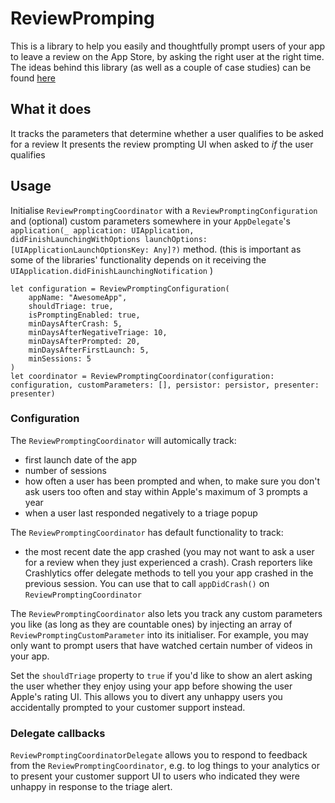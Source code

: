 # ReviewPromping

This is a library to help you easily and thoughtfully prompt users of your app to leave a review on the App Store, by asking the right user at the right time.
The ideas behind this library (as well as a couple of case studies)  can be found [here](https://www.youtube.com/watch?v=9DI3qnbqa8o&list=PLRdg1MF7wOwyjzRyDMqNXkFhwV7tmoCki&index=13)

## What it does

It tracks the parameters that determine whether a user qualifies to be asked for a review
It presents the review prompting UI when asked to *if* the user qualifies

## Usage

Initialise `ReviewPromptingCoordinator` with a `ReviewPromptingConfiguration` and (optional) custom parameters somewhere in your `AppDelegate`'s  `application(_ application: UIApplication, didFinishLaunchingWithOptions launchOptions: [UIApplicationLaunchOptionsKey: Any]?)`  method.
(this is important as some of the libraries' functionality depends on it receiving the `UIApplication.didFinishLaunchingNotification` )

```
let configuration = ReviewPromptingConfiguration(
    appName: "AwesomeApp", 
    shouldTriage: true, 
    isPromptingEnabled: true, 
    minDaysAfterCrash: 5, 
    minDaysAfterNegativeTriage: 10, 
    minDaysAfterPrompted: 20, 
    minDaysAfterFirstLaunch: 5, 
    minSessions: 5
)
let coordinator = ReviewPromptingCoordinator(configuration: configuration, customParameters: [], persistor: persistor, presenter: presenter)
```
### Configuration

The `ReviewPromptingCoordinator` will automically track:
- first launch date of the app
- number of sessions 
- how often a user has been prompted and when, to make sure you don't ask users too often and stay within Apple's maximum of 3 prompts a year
- when a user last responded negatively to a triage popup

The `ReviewPromptingCoordinator` has default functionality to track:
- the most recent date the app crashed (you may not want to ask a user for a review when they just experienced a crash). Crash reporters like Crashlytics offer delegate methods to tell you your app crashed in the previous session. You can use that to call `appDidCrash()` on `ReviewPromptingCoordinator`

The `ReviewPromptingCoordinator` also lets you track any custom parameters you like (as long as they are countable ones) by injecting an array of `ReviewPromptingCustomParameter` into its initialiser. For example, you may only want to prompt users that have watched certain number of videos in your app.

Set the `shouldTriage` property to `true` if you'd like to show an alert asking the user whether they enjoy using your app before showing the user Apple's rating UI. This allows you to divert any unhappy users you accidentally prompted to your customer support instead.

### Delegate callbacks

`ReviewPromptingCoordinatorDelegate` allows you to respond to feedback from the `ReviewPromptingCoordinator`, e.g. to log things to your analytics or to present your customer support UI to users who indicated they were unhappy in response to the triage alert.


